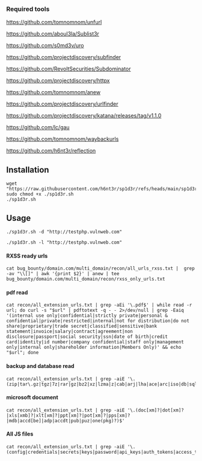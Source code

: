 ### Required tools
https://github.com/tomnomnom/unfurl

https://github.com/aboul3la/Sublist3r

https://github.com/s0md3v/uro

https://github.com/projectdiscovery/subfinder

https://github.com/RevoltSecurities/Subdominator

https://github.com/projectdiscovery/httpx

https://github.com/tomnomnom/anew

https://github.com/projectdiscovery/urlfinder

https://github.com/projectdiscovery/katana/releases/tag/v1.1.0

https://github.com/lc/gau

https://github.com/tomnomnom/waybackurls

https://github.com/h6nt3r/reflection

## Installation
```
wget "https://raw.githubusercontent.com/h6nt3r/sp1d3r/refs/heads/main/sp1d3r.sh"
sudo chmod +x ./sp1d3r.sh
./sp1d3r.sh
```
## Usage
```
./sp1d3r.sh -d "http://testphp.vulnweb.com"
```
```
./sp1d3r.sh -l "http://testphp.vulnweb.com"
```
#### RXSS ready urls
```
cat bug_bounty/domain.com/multi_domain/recon/all_urls_rxss.txt |  grep -av "\\[]" | awk '{print $2}' | anew | tee bug_bounty/domain.com/multi_domain/recon/rxss_only_urls.txt
```
#### pdf read
```
cat recon/all_extension_urls.txt | grep -aEi '\.pdf$' | while read -r url; do curl -s "$url" | pdftotext -q - - 2>/dev/null | grep -Eaiq '(internal use only|confidential|strictly private|personal & confidential|private|restricted|internal|not for distribution|do not share|proprietary|trade secret|classified|sensitive|bank statement|invoice|salary|contract|agreement|non disclosure|passport|social security|ssn|date of birth|credit card|identity|id number|company confidential|staff only|management only|internal only|shareholder information|Members Only)' && echo "$url"; done
```
#### backup and database read
```
cat recon/all_extension_urls.txt | grep -aiE '\.(zip|tar\.gz|tgz|7z|rar|gz|bz2|xz|lzma|z|cab|arj|lha|ace|arc|iso|db|sqlite|sqlite3|db3|sql|sqlitedb|sdb|sqlite2|frm|mdb|accdb|bak|backup|old|sav|save|txt)$'
```
#### microsoft document
```
cat recon/all_extension_urls.txt | grep -aiE '\.(doc[xm]?|dot[xm]?|xls[xmb]?|xlt[xm]?|ppt[xm]?|pot[xm]?|pps[xm]?|mdb|accd[be]|adp|accdt|pub|puz|one(pkg)?)$'
```
#### All JS files
```
cat recon/all_extension_urls.txt | grep -aiE '\.(config|credentials|secrets|keys|password|api_keys|auth_tokens|access_tokens|sessions|authorization|encryption|certificates|ssl_keys|passphrases|policies|permissions|privileges|hashes|salts|nonces|signetures|digests|tokens|cookies|topsecr3tdotnotlook)\.js$'
```
